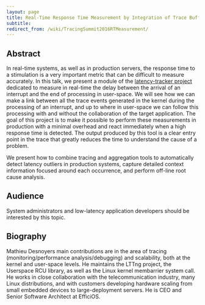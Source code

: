 ```yaml
---
layout: page
title: Real-Time Response Time Measurement by Integration of Trace Buffering and Aggregation Tools
subtitle: 
redirect_from: /wiki/TracingSummit2016RTMeasurement/
---
```


## Abstract
In real-time systems, as well as in production servers, the response time to a stimulation is a very important metric that can be difficult to measure accurately. In this talk, we present a module of the [latency-tracker project](https://github.com/efficios/latency-tracker) dedicated to measure in real-time the delay between the arrival of an interrupt and the end of processing in user-space. We will see how we can make a link between all the trace events generated in the kernel during the processing of an interrupt, and up to where in user-space we can follow this processing with and without the collaboration of the target application. The goal of this project is to make it possible to perform these measurements in production with a minimal overhead and react immediately when a high response time is detected. The output produced by this tool is a clear entry point in the trace that greatly reduces the time to understand the cause of a problem.

We present how to combine tracing and aggregation tools to automatically detect latency outliers in production systems, capture detailed context information focused around each occurrence, and perform off-line root cause analysis.

## Audience
System administrators and low-latency application developers should be interested by this topic.

## Biography
Mathieu Desnoyers main contributions are in the area of tracing (monitoring/performance analysis/debugging) and scalability, both at the kernel and user-space levels. He maintains the LTTng project, the Userspace RCU library, as well as the Linux kernel membarrier system call. He works in close collaboration with the telecommunication industry, many Linux distributions, and with customers developing hardware scaling from small embedded devices to large-deployment servers. He is CEO and Senior Software Architect at EfficiOS.
